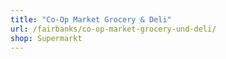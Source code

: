 ```yaml
---
title: "Co-Op Market Grocery & Deli"
url: /fairbanks/co-op-market-grocery-und-deli/
shop: Supermarkt
---
```

